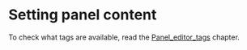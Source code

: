 # Setting panel content

To check what tags are available, read the [Panel_editor_tags](Panel_editor_tags.md) chapter.
